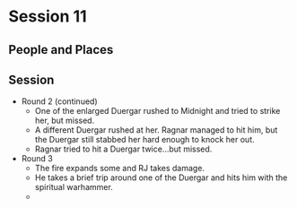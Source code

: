 # Session 11
## People and Places
## Session
* Round 2 (continued)
	* One of the enlarged Duergar rushed to Midnight and tried to strike her, but missed.
	* A different Duergar rushed at her. Ragnar managed to hit him, but the Duergar still stabbed her hard enough to knock her out.
	* Ragnar tried to hit a Duergar twice...but missed.
* Round 3
	* The fire expands some and RJ takes damage.
	* He takes a brief trip around one of the Duergar and hits him with the spiritual warhammer.
	* 
<!--stackedit_data:
eyJoaXN0b3J5IjpbLTM0NDk1MjM5NiwtMTk4NjU2OTAzNCwtMT
AzMTA0Nzc1NV19
-->
